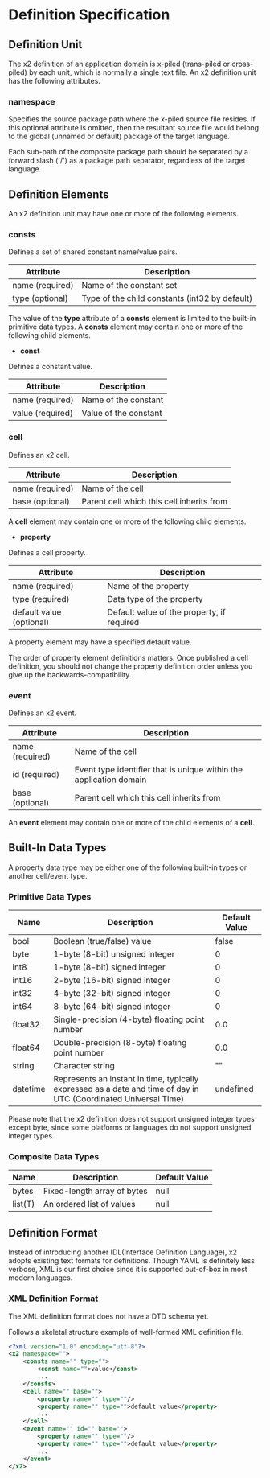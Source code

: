 Definition Specification
========================

Definition Unit
---------------

The x2 definition of an application domain is x-piled (trans-piled or
cross-piled) by each unit, which is normally a single text file. An x2
definition unit has the following attributes.

### namespace

Specifies the source package path where the x-piled source file resides. If this
optional attribute is omitted, then the resultant source file would belong to
the global (unnamed or default) package of the target language.

Each sub-path of the composite package path should be separated by a forward
slash ('/') as a package path separator, regardless of the target language.

Definition Elements
-------------------

An x2 definition unit may have one or more of the following elements.

### consts

Defines a set of shared constant name/value pairs.

| Attribute       | Description                                    |
|-----------------|------------------------------------------------|
| name (required) | Name of the constant set                       |
| type (optional) | Type of the child constants (int32 by default) |

The value of the **type** attribute of a **consts** element is limited to the
built-in primitive data types.
A **consts** element may contain one or more of the following child elements.

* **const**

Defines a constant value.

| Attribute        | Description           |
|------------------|-----------------------|
| name (required)  | Name of the constant  |
| value (required) | Value of the constant |

### cell

Defines an x2 cell.

| Attribute       | Description                               |
|-----------------|-------------------------------------------|
| name (required) | Name of the cell                          |
| base (optional) | Parent cell which this cell inherits from |

A **cell** element may contain one or more of the following child elements.

* **property**

Defines a cell property.

| Attribute                | Description                                |
|--------------------------|--------------------------------------------|
| name (required)          | Name of the property                       |
| type (required)          | Data type of the property                  |
| default value (optional) | Default value of the property, if required | 

A property element may have a specified default value.

The order of property element definitions matters. Once published a cell
definition, you should not change the property definition order unless you give
up the backwards-compatibility.

### event

Defines an x2 event.

| Attribute       | Description                               |
|-----------------|-------------------------------------------|
| name (required) | Name of the cell                          |
| id (required)   | Event type identifier that is unique within the application domain |
| base (optional) | Parent cell which this cell inherits from |

An **event** element may contain one or more of the child elements of a **cell**.

Built-In Data Types
-------------------

A property data type may be either one of the following built-in types or
another cell/event type.

### Primitive Data Types

| Name     | Description                                     | Default Value |
|----------|-------------------------------------------------|---------------|
| bool     | Boolean (true/false) value                      | false         |
| byte     | 1-byte (8-bit) unsigned integer                 | 0             |
| int8     | 1-byte (8-bit) signed integer                   | 0             |
| int16    | 2-byte (16-bit) signed integer                  | 0             |
| int32    | 4-byte (32-bit) signed integer                  | 0             |
| int64    | 8-byte (64-bit) signed integer                  | 0             |
| float32  | Single-precision (4-byte) floating point number | 0.0           |
| float64  | Double-precision (8-byte) floating point number | 0.0           |
| string   | Character string                                | ""            |
| datetime | Represents an instant in time, typically expressed as a date and time of day in UTC (Coordinated Universal Time) | undefined |

Please note that the x2 definition does not support unsigned integer types
except byte, since some platforms or languages do not support unsigned integer
types.

### Composite Data Types

| Name    | Description                 | Default Value |
|---------|-----------------------------|---------------|
| bytes   | Fixed-length array of bytes | null          |
| list(T) | An ordered list of values   | null          |

Definition Format
-----------------

Instead of introducing another IDL(Interface Definition Language), x2 adopts
existing text formats for definitions. Though YAML is definitely less verbose,
XML is our first choice since it is supported out-of-box in most modern
languages.

### XML Definition Format

The XML definition format does not have a DTD schema yet.

Follows a skeletal structure example of well-formed XML definition file.

```xml
<?xml version="1.0" encoding="utf-8"?>
<x2 namespace="">
    <consts name="" type="">
        <const name="">value</const>
        ...
    </consts>
    <cell name="" base="">
        <property name="" type=""/>
        <property name="" type="">default value</property>
        ...
    </cell>
    <event name="" id="" base="">
        <property name="" type=""/>
        <property name="" type="">default value</property>
        ...
    </event>
</x2>
```
